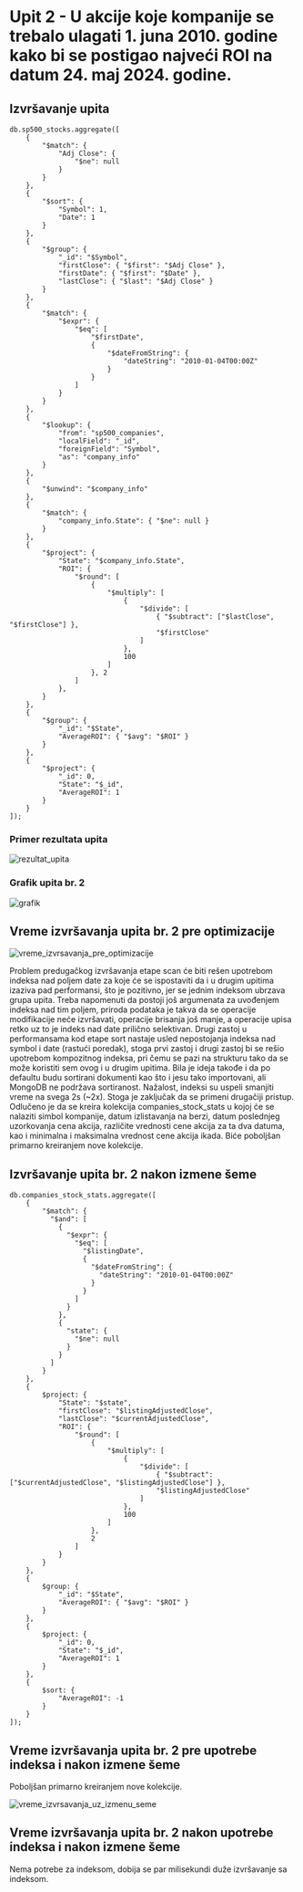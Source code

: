 # Upit 2 - U akcije koje kompanije se trebalo ulagati 1. juna 2010. godine kako bi se postigao najveći ROI na datum 24. maj 2024. godine.

## Izvršavanje upita

```
db.sp500_stocks.aggregate([
    {
        "$match": {
            "Adj Close": {
                "$ne": null
            }
        }
    },
    {
        "$sort": {
            "Symbol": 1,
            "Date": 1
        }
    },
    {
        "$group": {
            "_id": "$Symbol",
            "firstClose": { "$first": "$Adj Close" },
            "firstDate": { "$first": "$Date" }, 
            "lastClose": { "$last": "$Adj Close" }
        }
    },
    {
        "$match": {
            "$expr": {
                "$eq": [
                    "$firstDate",
                    {
                        "$dateFromString": {
                            "dateString": "2010-01-04T00:00Z"
                        }
                    }
                ]
            }
        }
    },
    {
        "$lookup": {
            "from": "sp500_companies",
            "localField": "_id",
            "foreignField": "Symbol",
            "as": "company_info"
        }
    },
    {
        "$unwind": "$company_info"
    },
    {
        "$match": {
            "company_info.State": { "$ne": null }
        }
    },
    {
        "$project": {
            "State": "$company_info.State", 
            "ROI": { 
                "$round": [
                    {
                        "$multiply": [
                            {
                                "$divide": [
                                    { "$subtract": ["$lastClose", "$firstClose"] },
                                    "$firstClose"
                                ]
                            },
                            100
                        ]
                    }, 2
                ]
            },
        }
    },
    {
        "$group": {
            "_id": "$State",
            "AverageROI": { "$avg": "$ROI" }
        }
    },
    {
        "$project": {
            "_id": 0,
            "State": "$_id",
            "AverageROI": 1
        }
    }
]);
```
### Primer rezultata upita
![rezultat_upita](rezultat_upita.png)

### Grafik upita br. 2
![grafik](grafik.png)

## Vreme izvršavanja upita br. 2 pre optimizacije
![vreme_izvrsavanja_pre_optimizacije](vreme_izvrsavanja_pre_optimizacije.png)

Problem predugačkog izvršavanja etape scan će biti rešen upotrebom indeksa nad poljem date za koje će se ispostaviti da i u drugim upitima izaziva pad performansi, što je pozitivno, jer se jednim indeksom ubrzava grupa upita. Treba napomenuti da postoji još argumenata za uvođenjem indeksa nad tim poljem, priroda podataka je takva da se operacije modifikacije neće izvršavati, operacije brisanja još manje, a operacije upisa retko uz to je indeks nad date prilično selektivan. Drugi zastoj u performansama kod etape sort nastaje usled nepostojanja indeksa nad symbol i date (rastući poredak), stoga prvi zastoj i drugi zastoj bi se rešio upotrebom kompozitnog indeksa, pri čemu se pazi na strukturu tako da se može koristiti sem ovog i u drugim upitima. Bila je ideja takođe i da po defaultu budu sortirani dokumenti kao što i jesu tako importovani, ali MongoDB ne podržava sortiranost. Nažalost, indeksi su uspeli smanjiti vreme na svega 2s (~2x). Stoga je zaključak da se primeni drugačiji pristup. Odlučeno je da se kreira kolekcija companies_stock_stats u kojoj će se nalaziti simbol kompanije, datum izlistavanja na berzi, datum poslednjeg uzorkovanja cena akcija, različite vrednosti cene akcija za ta dva datuma, kao i minimalna i maksimalna vrednost cene akcija ikada.
Biće poboljšan primarno kreiranjem nove kolekcije.

## Izvršavanje upita br. 2 nakon izmene šeme
```
db.companies_stock_stats.aggregate([
    {
        "$match": {
          "$and": [
            {
              "$expr": {
                "$eq": [
                  "$listingDate",
                  {
                    "$dateFromString": {
                      "dateString": "2010-01-04T00:00Z"
                    }
                  }
                ]
              }
            },
            {
              "state": {
                "$ne": null
              }
            }
          ]
        }
    },
    {
        $project: {
            "State": "$state",
            "firstClose": "$listingAdjustedClose",
            "lastClose": "$currentAdjustedClose",
            "ROI": {
                "$round": [
                    {
                        "$multiply": [
                            {
                                "$divide": [
                                    { "$subtract": ["$currentAdjustedClose", "$listingAdjustedClose"] },
                                    "$listingAdjustedClose"
                                ]
                            },
                            100
                        ]
                    },
                    2
                ]
            }
        }
    },
    {
        $group: {
            "_id": "$State",
            "AverageROI": { "$avg": "$ROI" }
        }
    },
    {
        $project: {
            "_id": 0,
            "State": "$_id",
            "AverageROI": 1
        }
    },
    {
        $sort: {
            "AverageROI": -1
        }
    }
]);
```
## Vreme izvršavanja upita br. 2 pre upotrebe indeksa i nakon izmene šeme
Poboljšan primarno kreiranjem nove kolekcije.

![vreme_izvrsavanja_uz_izmenu_seme](vreme_izvrsavanja_uz_izmenu_seme.png)

## Vreme izvršavanja upita br. 2 nakon upotrebe indeksa i nakon izmene šeme
Nema potrebe za indeksom, dobija se par milisekundi duže izvršavanje sa indeksom.
